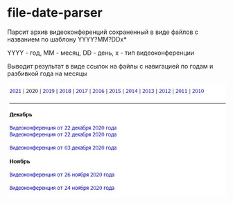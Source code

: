# file-date-parser

Парсит архив видеоконференций сохраненный в виде файлов с названием по шаблону YYYY?MM?DDx*

YYYY - год, ММ - месяц, DD - день, x - тип видеоконференции

Выводит результат в виде ссылок на файлы с навигацией по годам и разбивкой года на месяцы

![alt text](https://github.com/zokikoz/file-date-parser/blob/main/file-parser.jpg?raw=true)
